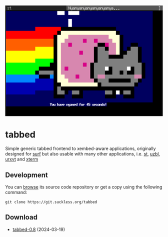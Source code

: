 ![tabbed running nyancat](tabbed.png)

tabbed
======
Simple generic tabbed frontend to xembed-aware applications, originally designed
for [surf](//surf.suckless.org) but also usable with many other applications,
i.e. [st](//st.suckless.org), [uzbl](http://uzbl.org),
[urxvt](http://software.schmorp.de/pkg/rxvt-unicode.html) and
[xterm](http://invisible-island.net/xterm/)

Development
-----------
You can [browse](//git.suckless.org/tabbed) its source code repository or get a
copy using the following command:

	git clone https://git.suckless.org/tabbed

Download
--------
* [tabbed-0.8](//dl.suckless.org/tools/tabbed-0.8.tar.gz) (2024-03-19)


